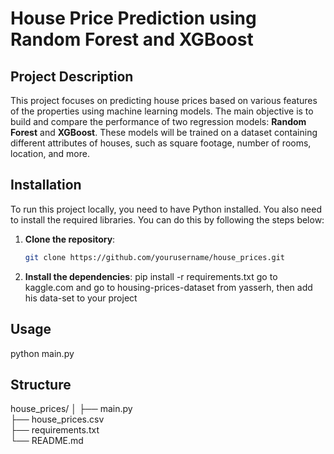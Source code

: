 # House Price Prediction using Random Forest and XGBoost

## Project Description

This project focuses on predicting house prices based on various features of the properties using machine learning models. The main objective is to build and compare the performance of two regression models: **Random Forest** and **XGBoost**. These models will be trained on a dataset containing different attributes of houses, such as square footage, number of rooms, location, and more.

## Installation

To run this project locally, you need to have Python installed. You also need to install the required libraries. You can do this by following the steps below:

1. **Clone the repository**:
   ```bash
   git clone https://github.com/yourusername/house_prices.git

2. **Install the dependencies**:
   pip install -r requirements.txt
   go to kaggle.com and go to housing-prices-dataset from yasserh, then add his data-set to your project


## Usage 

python main.py

## Structure

house_prices/
│
├── main.py                
├── house_prices.csv       
├── requirements.txt        
└── README.md   


